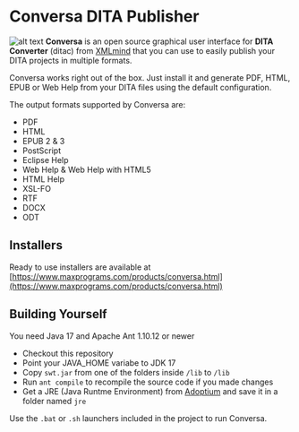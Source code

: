 # Conversa DITA Publisher

![alt text](https://www.maxprograms.com/images/conversa.png "Conversa DITA Publisher")
**Conversa** is an open source graphical user interface for  **DITA Converter** (ditac) from [XMLmind](http://www.xmlmind.com/ditac/) that you can use to easily publish your DITA projects in multiple formats.

Conversa works right out of the box. Just install it and generate PDF, HTML, EPUB or Web Help from your DITA files using the default configuration.

The output formats supported by Conversa are:

- PDF
- HTML
- EPUB 2 & 3
- PostScript
- Eclipse Help
- Web Help & Web Help with HTML5
- HTML Help
- XSL-FO
- RTF
- DOCX
- ODT

## Installers

Ready to use installers are available at [https://www.maxprograms.com/products/conversa.html](https://www.maxprograms.com/products/conversa.html)

## Building Yourself

You need Java 17 and Apache Ant 1.10.12 or newer

- Checkout this repository
- Point your JAVA_HOME variabe to JDK 17
- Copy `swt.jar` from one of the folders inside `/lib` to `/lib`
- Run `ant compile` to recompile the source code if you made changes
- Get a JRE (Java Runtme Environment) from [Adoptium](https://adoptium.net/) and save it in a folder named `jre`

Use the `.bat` or `.sh` launchers included in the project to run Conversa.
